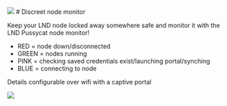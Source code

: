 <img src="https://i.imgur.com/JVv86hR.png">
# Discreet node monitor 


Keep your LND node locked away somewhere safe and monitor it with the LND Pussycat node monitor!


* RED = node down/disconnected
* GREEN = nodes running
* PINK = checking saved credentials exist/launching portal/synching
* BLUE = connecting to node 



Details configurable over wifi with a captive portal

<img src="https://i.imgur.com/CIvCVxS.png">
